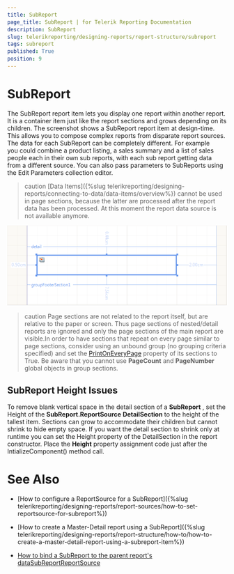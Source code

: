 ```yaml
---
title: SubReport
page_title: SubReport | for Telerik Reporting Documentation
description: SubReport
slug: telerikreporting/designing-reports/report-structure/subreport
tags: subreport
published: True
position: 9
---
```


# SubReport



The SubReport report item lets you display one report within another report. It is a container item just like the report sections and grows depending on its children. The screenshot shows a SubReport report     	item at design-time. This allows you to compose complex reports from disparate report sources. The data for each SubReport can be completely different. For example you could combine a product listing, a sales summary and a list of sales people each in their own sub reports, with each sub report getting data from a different source. You can also pass parameters to SubReports using the Edit Parameters collection editor.

>caution [Data Items]({%slug telerikreporting/designing-reports/connecting-to-data/data-items/overview%}) cannot be used in page sections, because the latter are processed 	   	after the report data has been processed. At this moment the report data source is not available anymore.


  

  ![](images/Subreport.png)



>caution Page sections are not related to the report itself, but are relative to the paper or  			screen. Thus page sections of nested/detail reports are ignored and only the page sections of the main report 			are visible.In order to have sections that repeat on every page similar to page sections, consider using an unbound group  			(no grouping criteria specified) and set the [PrintOnEveryPage](/reporting/api/Telerik.Reporting.GroupSection#Telerik_Reporting_GroupSection_PrintOnEveryPage)  			property of its sections to True. Be aware that you cannot use  __PageCount__  and  			 __PageNumber__  global objects in group sections.




## SubReport Height Issues

To remove blank vertical space in the detail section of a __SubReport__ , set the Height of        		the __SubReport.ReportSource__ __DetailSection__  to the height of the          	tallest item. Sections can grow to accommodate their children but cannot shrink to hide empty space. If you want the          	detail section to shrink only at runtime you can set the Height property of the DetailSection in the report constructor.          	Place the __Height__  property assignment code just after the IntializeComponent() method call.

# See Also


 * [How to configure a ReportSource for a SubReport]({%slug telerikreporting/designing-reports/report-sources/how-to-set-reportsource-for-subreport%})

 * [How to create a Master-Detail report using a SubReport]({%slug telerikreporting/designing-reports/report-structure/how-to/how-to-create-a-master-detail-report-using-a-subreport-item%})

 * [How to bind a SubReport to the parent report's data](https://www.telerik.com/support/kb/reporting/details/how-to-bind-sub-report-to-main-report-s-data)[SubReport](/reporting/api/Telerik.Reporting.SubReport)[ReportSource](/reporting/api/Telerik.Reporting.SubReport#Telerik_Reporting_SubReport_ReportSource)
